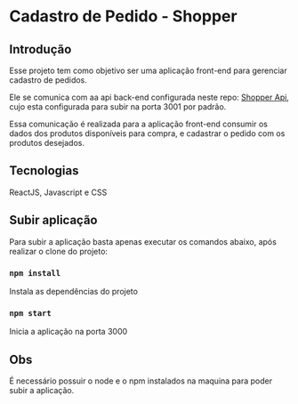 # Cadastro de Pedido - Shopper

## Introdução 

Esse projeto tem como objetivo ser uma aplicação front-end para gerenciar cadastro de pedidos.

Ele se comunica com aa api back-end configurada neste repo: [Shopper Api](https://github.com/brendasimionato/shopper), cujo esta configurada para subir na porta 3001 por padrão.

Essa comunicação é realizada para a aplicação front-end consumir os dados dos produtos disponíveis para compra, e cadastrar o pedido com os produtos desejados.

## Tecnologias

ReactJS, Javascript e CSS

## Subir aplicação

Para subir a aplicação basta apenas executar os comandos abaixo, após realizar o clone do projeto:

### `npm install`
Instala as dependências do projeto

### `npm start`
Inicia a aplicação na porta 3000

## Obs
É necessário possuir o node e o npm instalados na maquina para poder subir a aplicação.
